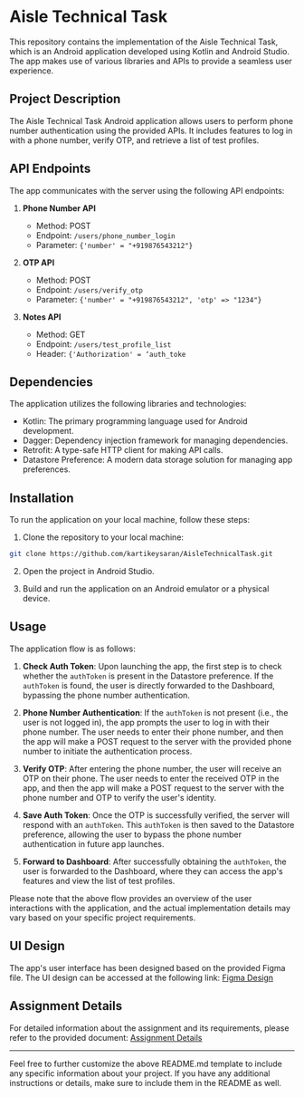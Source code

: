 # Aisle Technical Task

This repository contains the implementation of the Aisle Technical Task, which is an Android application developed using Kotlin and Android Studio. The app makes use of various libraries and APIs to provide a seamless user experience.

## Project Description

The Aisle Technical Task Android application allows users to perform phone number authentication using the provided APIs. It includes features to log in with a phone number, verify OTP, and retrieve a list of test profiles.

## API Endpoints

The app communicates with the server using the following API endpoints:

1. **Phone Number API**
   - Method: POST
   - Endpoint: `/users/phone_number_login`
   - Parameter: `{'number' = "+919876543212"}`

2. **OTP API**
   - Method: POST
   - Endpoint: `/users/verify_otp`
   - Parameter: `{'number' = "+919876543212", 'otp' => "1234"}`

3. **Notes API**
   - Method: GET
   - Endpoint: `/users/test_profile_list`
   - Header: `{'Authorization' = ‘auth_toke`

## Dependencies

The application utilizes the following libraries and technologies:

- Kotlin: The primary programming language used for Android development.
- Dagger: Dependency injection framework for managing dependencies.
- Retrofit: A type-safe HTTP client for making API calls.
- Datastore Preference: A modern data storage solution for managing app preferences.

## Installation

To run the application on your local machine, follow these steps:

1. Clone the repository to your local machine:

```bash
git clone https://github.com/kartikeysaran/AisleTechnicalTask.git
```
2. Open the project in Android Studio.

3. Build and run the application on an Android emulator or a physical device.


## Usage

The application flow is as follows:

1. **Check Auth Token**: Upon launching the app, the first step is to check whether the `authToken` is present in the Datastore preference. If the `authToken` is found, the user is directly forwarded to the Dashboard, bypassing the phone number authentication.

2. **Phone Number Authentication**: If the `authToken` is not present (i.e., the user is not logged in), the app prompts the user to log in with their phone number. The user needs to enter their phone number, and then the app will make a POST request to the server with the provided phone number to initiate the authentication process.

3. **Verify OTP**: After entering the phone number, the user will receive an OTP on their phone. The user needs to enter the received OTP in the app, and then the app will make a POST request to the server with the phone number and OTP to verify the user's identity.

4. **Save Auth Token**: Once the OTP is successfully verified, the server will respond with an `authToken`. This `authToken` is then saved to the Datastore preference, allowing the user to bypass the phone number authentication in future app launches.

5. **Forward to Dashboard**: After successfully obtaining the `authToken`, the user is forwarded to the Dashboard, where they can access the app's features and view the list of test profiles.

Please note that the above flow provides an overview of the user interactions with the application, and the actual implementation details may vary based on your specific project requirements.

## UI Design

The app's user interface has been designed based on the provided Figma file. The UI design can be accessed at the following link: [Figma Design](https://www.figma.com/file/Mh6Jb8gBxT9MewfWkKNwOV/Tech-Challenge?type=design&node-id=0-1&mode=design&t=gn9bQuii6lOhSNlX-0)

## Assignment Details

For detailed information about the assignment and its requirements, please refer to the provided document: [Assignment Details](https://doc.clickup.com/7237942/p/h/6ww9p-36904/ff3526232d05fb1)

---
Feel free to further customize the above README.md template to include any specific information about your project. If you have any additional instructions or details, make sure to include them in the README as well.
